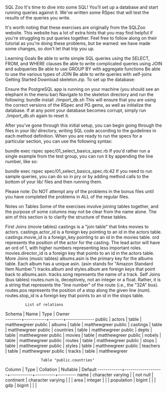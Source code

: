 SQL Zoo
It's time to dive into some SQL! You'll set up a database and start running queries against it. We've written some RSpec that will test the results of the queries you write.

It's worth noting that these exercises are originally from the SQLZoo website. This website has a lot of extra hints that you may find helpful if you're struggling to put queries together. Feel free to follow along on their tutorial as you're doing these problems, but be warned: we have made some changes, so don't let that trip you up.

Learning Goals
Be able to write simple SQL queries using the SELECT, FROM, and WHERE clauses
Be able to write complicated queries using JOIN and subqueries
Be able to use GROUP BY with aggregate functions
Be able to use the various types of JOIN
Be able to write queries with self-joins
Getting Started
Download skeleton.zip. To set up the database:

Ensure the PostgreSQL app is running on your machine (you should see an elephant in the menu bar)
Navigate to the skeleton directory and run the following:
bundle install
./import_db.sh
This will ensure that you are using the correct versions of the RSpec and PG gems, as well as initialize the database. If at any point your database becomes corrupt, simply run ./import_db.sh again to reset it.

After you've gone through this initial setup, you can begin going through the files in your lib/ directory, writing SQL code according to the guidelines in each method definition. When you are ready to run the specs for a particular section, you can use the following syntax:

bundle exec rspec spec/01_select_basics_spec.rb
If you'd rather run a single example from the test group, you can run it by appending the line number, like so:

bundle exec rspec spec/01_select_basics_spec.rb:42
If you need to run sample queries, you can do so in pry or by adding method calls to the bottom of your lib/ files and then running them.

Please note: Do NOT attempt any of the problems in the bonus files until you have completed the problems in ALL of the regular files.

Notes on Tables
Some of the exercises involve joining tables together, and the purpose of some columns may not be clear from the name alone. The aim of this section is to clarify the structure of these tables.

First Joins (movie tables)
castings is a "join table" that links movies to actors.
castings.actor_id is a foreign key pointing to an id in the actors table.
castings.movie_id is a foreign_key pointing to an id in the movies table.
ord represents the position of the actor for the casting. The lead actor will have an ord of 1, with higher numbers representing less important roles.
movies.director_id is a foreign key that points to an id in the actors table.
More Joins (music tables)
albums.asin is the primary key for the albums table. Each album has a unique asin. (asin stands for "Amazon Standard Item Number.")
tracks.album and styles.album are foreign keys that point back to albums.asin.
tracks.song represents the name of a track.
Self Joins (bus tables)
routes.num is, deceptively, not an integer or a float. Rather, it is a string that represents the "line number" of the route (i.e., the "32A" bus).
routes.pos represents the position of a stop along the given line (num).
routes.stop_id is a foreign key that points to an id in the stops table.




             List of relations
 Schema |   Name    | Type  |    Owner     
--------+-----------+-------+--------------
 public | actors    | table | matthewgreer
 public | albums    | table | matthewgreer
 public | castings  | table | matthewgreer
 public | countries | table | matthewgreer
 public | depts     | table | matthewgreer
 public | movies    | table | matthewgreer
 public | nobels    | table | matthewgreer
 public | routes    | table | matthewgreer
 public | stops     | table | matthewgreer
 public | styles    | table | matthewgreer
 public | teachers  | table | matthewgreer
 public | tracks    | table | matthewgreer

                    Table "public.countries"
   Column   |       Type        | Collation | Nullable | Default 
------------+-------------------+-----------+----------+---------
 name       | character varying |           | not null | 
 continent  | character varying |           |          | 
 area       | integer           |           |          | 
 population | bigint            |           |          | 
 gdp        | bigint            |           |          | 